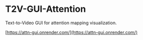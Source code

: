 # T2V-GUI-Attention
Text-to-Video GUI for attention mapping visualization.

[https://attn-gui.onrender.com/](https://attn-gui.onrender.com/)
